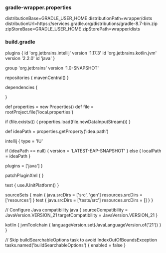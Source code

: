 ### gradle-wrapper.properties
distributionBase=GRADLE_USER_HOME
distributionPath=wrapper/dists
distributionUrl=https\://services.gradle.org/distributions/gradle-8.7-bin.zip
zipStoreBase=GRADLE_USER_HOME
zipStorePath=wrapper/dists

### build.gradle
plugins {
  id 'org.jetbrains.intellij' version '1.17.3'
  id 'org.jetbrains.kotlin.jvm' version '2.2.0'
  id 'java'
}

group 'org.jetbrains'
version '1.0-SNAPSHOT'

repositories {
  mavenCentral()
}

dependencies {

}

def properties = new Properties()
def file = rootProject.file('local.properties')

if (file.exists()) {
  properties.load(file.newDataInputStream())
}

def ideaPath = properties.getProperty('idea.path')

intellij {
  type = 'IU'

  if (ideaPath == null) {
    version = 'LATEST-EAP-SNAPSHOT'
  } else {
    localPath = ideaPath
  }

  plugins = ['java']
}

patchPluginXml {
}

test {
  useJUnitPlatform()
}

sourceSets {
  main {
    java.srcDirs = ['src', 'gen']
    resources.srcDirs = ['resources']
  }
  test {
    java.srcDirs = ['tests/src']
    resources.srcDirs = []
  }
}

// Configure Java compatibility
java {
  sourceCompatibility = JavaVersion.VERSION_21
  targetCompatibility = JavaVersion.VERSION_21
}

kotlin {
  jvmToolchain {
    languageVersion.set(JavaLanguageVersion.of('21'))
  }
}

// Skip buildSearchableOptions task to avoid IndexOutOfBoundsException
tasks.named('buildSearchableOptions') {
  enabled = false
}
